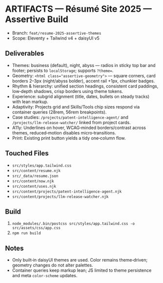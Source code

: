 # ARTIFACTS — Résumé Site 2025 — Assertive Build

- Branch: `feat/resume-2025-assertive-themes`
- Scope: Eleventy + Tailwind v4 + daisyUI v5

## Deliverables

- Themes: business (default), night, abyss — radios in sticky top bar and footer; persists to `localStorage`; supports `?theme=`.
- Geometry: `<html class="assertive-geometry">` — square corners, card borders 2–3px (night/abyss bolder), accent rail +1px, chunkier badges.
- Rhythm & hierarchy: unified section headings, consistent card paddings, low‑depth shadows, crisp borders using theme tokens.
- Experience: subgrid alignment (title, dates, bullets on steady tracks) with lean markup.
- Adaptivity: Projects grid and Skills/Tools chip sizes respond via container queries (28rem, 56rem breakpoints).
- Case studies: `/projects/patent-intelligence-agent/` and `/projects/llm-release-watcher/` linked from project cards.
- A11y: Underlines on hover, WCAG‑minded borders/contrast across themes, reduced‑motion disables micro‑transitions.
- Print: Existing print button yields a tidy one‑column flow.

## Touched Files

- `src/styles/app.tailwind.css`
- `src/content/resume.njk`
- `src/_data/resume.json`
- `src/content/now.njk`
- `src/content/uses.njk`
- `src/content/projects/patent-intelligence-agent.njk`
- `src/content/projects/llm-release-watcher.njk`

## Build

1. `node_modules/.bin/postcss src/styles/app.tailwind.css -o src/assets/css/app.css`
2. `npm run build`

## Notes

- Only built‑in daisyUI themes are used. Color remains theme‑driven; geometry changes do not alter palettes.
- Container queries keep markup lean; JS limited to theme persistence and meta `color-scheme` updates.

